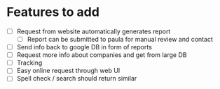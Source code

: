# Features to add
* [ ] Request from website automatically generates report
    * [ ] Report can be submitted to paula for manual review and contact
* [ ] Send info back to google DB in form of reports
* [ ] Request more info about companies and get from large DB
* [ ] Tracking
* [ ] Easy online request through web UI
* [ ] Spell check / search should return similar
